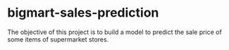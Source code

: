 # bigmart-sales-prediction
The objective of this project is to build a model to predict the sale price of some items of supermarket stores.
